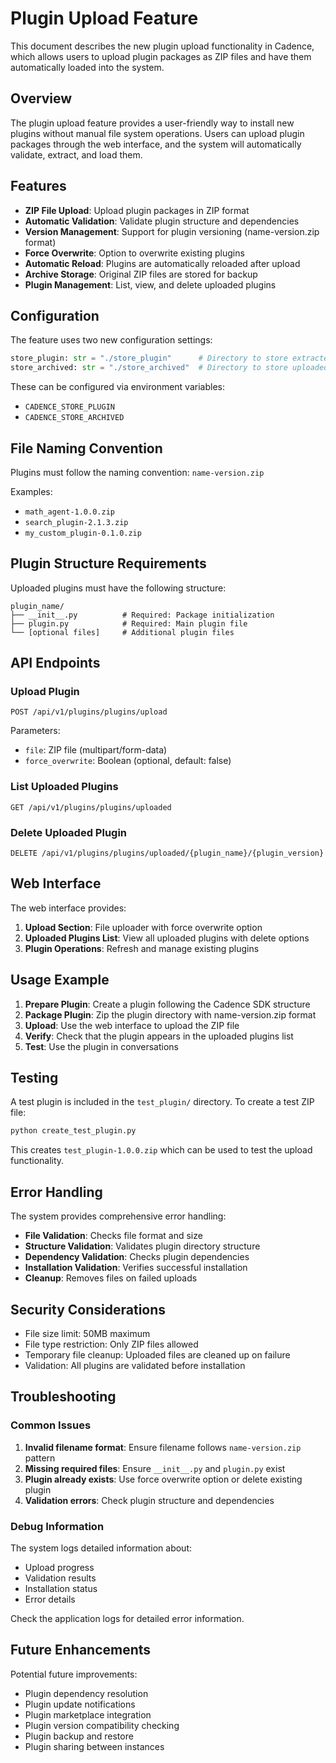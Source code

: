 # Plugin Upload Feature

This document describes the new plugin upload functionality in Cadence, which allows users to upload plugin packages as ZIP files and have them automatically loaded into the system.

## Overview

The plugin upload feature provides a user-friendly way to install new plugins without manual file system operations. Users can upload plugin packages through the web interface, and the system will automatically validate, extract, and load them.

## Features

- **ZIP File Upload**: Upload plugin packages in ZIP format
- **Automatic Validation**: Validate plugin structure and dependencies
- **Version Management**: Support for plugin versioning (name-version.zip format)
- **Force Overwrite**: Option to overwrite existing plugins
- **Automatic Reload**: Plugins are automatically reloaded after upload
- **Archive Storage**: Original ZIP files are stored for backup
- **Plugin Management**: List, view, and delete uploaded plugins

## Configuration

The feature uses two new configuration settings:

```python
store_plugin: str = "./store_plugin"      # Directory to store extracted plugins
store_archived: str = "./store_archived"  # Directory to store uploaded archives
```

These can be configured via environment variables:

- `CADENCE_STORE_PLUGIN`
- `CADENCE_STORE_ARCHIVED`

## File Naming Convention

Plugins must follow the naming convention: `name-version.zip`

Examples:

- `math_agent-1.0.0.zip`
- `search_plugin-2.1.3.zip`
- `my_custom_plugin-0.1.0.zip`

## Plugin Structure Requirements

Uploaded plugins must have the following structure:

```
plugin_name/
├── __init__.py          # Required: Package initialization
├── plugin.py            # Required: Main plugin file
└── [optional files]     # Additional plugin files
```

## API Endpoints

### Upload Plugin

```
POST /api/v1/plugins/plugins/upload
```

Parameters:

- `file`: ZIP file (multipart/form-data)
- `force_overwrite`: Boolean (optional, default: false)

### List Uploaded Plugins

```
GET /api/v1/plugins/plugins/uploaded
```

### Delete Uploaded Plugin

```
DELETE /api/v1/plugins/plugins/uploaded/{plugin_name}/{plugin_version}
```

## Web Interface

The web interface provides:

1. **Upload Section**: File uploader with force overwrite option
2. **Uploaded Plugins List**: View all uploaded plugins with delete options
3. **Plugin Operations**: Refresh and manage existing plugins

## Usage Example

1. **Prepare Plugin**: Create a plugin following the Cadence SDK structure
2. **Package Plugin**: Zip the plugin directory with name-version.zip format
3. **Upload**: Use the web interface to upload the ZIP file
4. **Verify**: Check that the plugin appears in the uploaded plugins list
5. **Test**: Use the plugin in conversations

## Testing

A test plugin is included in the `test_plugin/` directory. To create a test ZIP file:

```bash
python create_test_plugin.py
```

This creates `test_plugin-1.0.0.zip` which can be used to test the upload functionality.

## Error Handling

The system provides comprehensive error handling:

- **File Validation**: Checks file format and size
- **Structure Validation**: Validates plugin directory structure
- **Dependency Validation**: Checks plugin dependencies
- **Installation Validation**: Verifies successful installation
- **Cleanup**: Removes files on failed uploads

## Security Considerations

- File size limit: 50MB maximum
- File type restriction: Only ZIP files allowed
- Temporary file cleanup: Uploaded files are cleaned up on failure
- Validation: All plugins are validated before installation

## Troubleshooting

### Common Issues

1. **Invalid filename format**: Ensure filename follows `name-version.zip` pattern
2. **Missing required files**: Ensure `__init__.py` and `plugin.py` exist
3. **Plugin already exists**: Use force overwrite option or delete existing plugin
4. **Validation errors**: Check plugin structure and dependencies

### Debug Information

The system logs detailed information about:

- Upload progress
- Validation results
- Installation status
- Error details

Check the application logs for detailed error information.

## Future Enhancements

Potential future improvements:

- Plugin dependency resolution
- Plugin update notifications
- Plugin marketplace integration
- Plugin version compatibility checking
- Plugin backup and restore
- Plugin sharing between instances
